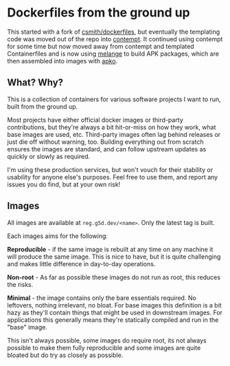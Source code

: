 # Dockerfiles from the ground up

This started with a fork of [csmith/dockerfiles](https://github.com/csmith/dockerfiles), but eventually
the templating code was moved out of the repo into [contempt](https://github.com/csmith/contempt). It continued using contempt for some time but now moved away from contempt and templated Containerfiles and is now using
[melange](https://github.com/chainguard-dev/melange) to build APK packages, which are then assembled into images with [apko](https://github.com/chainguard-dev/apko).

## What? Why?

This is a collection of containers for various software projects I want to run, built from the ground up.

Most projects have either official docker images or third-party contributions, but they're always a bit
hit-or-miss on how they work, what base images are used, etc. Third-party images often lag behind releases
or just die off without warning, too. Building everything out from scratch ensures the images are standard,
and can follow upstream updates as quickly or slowly as required.

I'm using these production services, but won't vouch for their stability or usability for anyone else's 
purposes. Feel free to use them, and report any issues you do find, but at your own risk!

## Images

All images are available at `reg.g5d.dev/<name>`. Only the latest tag is built.

Each images aims for the following:

**Reproducible** - if the same image is rebuilt at any time on any machine it will produce the same
image. This is nice to have, but it is quite challenging and makes little difference in day-to-day
operations.

**Non-root** - As far as possible these images do not run as root, this reduces the risks.

**Minimal** - the image contains only the bare essentials required. No leftovers, nothing irrelevant,
no bloat. For base images this definition is a bit hazy as they'll contain things that might be used
in downstream images. For applications this generally means they're statically compiled and run in the
"base" image.

This isn't always possible, some images do require root, its not always possible to make them fully
reproducible and some images are quite bloated but do try as closely as possible.
